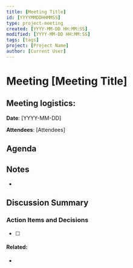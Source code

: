 ```yaml
---
title: [Meeting Title]
id: [YYYYMMDDHHMMSS] 
type: project-meeting
created: [YYYY-MM-DD HH:MM:SS] 
modified: [YYYY-MM-DD HH:MM:SS] 
tags: [tags]
project: [Project Name]
author: [Current User]
---
```


# Meeting [Meeting Title]

## Meeting logistics:

**Date**: [YYYY-MM-DD]

**Attendees**: [Attendees]


## Agenda 


## Notes
- 

## Discussion Summary


### Action Items and Decisions
- [ ]

#### Related:
- 

